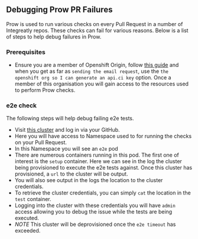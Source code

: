 ## Debugging Prow PR Failures
Prow is used to run various checks on every Pull Request in a number of Integreatly repos. These checks can fail for various reasons. Below is a list of steps to help debug failures in Prow.
### Prerequisites
* Ensure you are a member of Openshift Origin, follow [this guide](https://mojo.redhat.com/docs/DOC-1081313#jive_content_id_Github_Access) and when you get as far as `sending the email request`, use the `the openshift org so I can generate an api.ci key` option. Once a member of this organisation you will gain access to the resources used to perform Prow checks.
### e2e check
The following steps will help debug failing e2e tests.
* Visit [this cluster](https://api.ci.openshift.org/console/catalog) and log in via your GitHub. 
* Here you will have access to Namespace used to for running the checks on your Pull Request.
* In this Namespace you will see an `e2e` pod
* There are numerous containers running in this pod. The first one of interest is the `setup` container. Here we can see in the log the cluster being provisioned to execute the e2e tests against. Once this cluster has provisioned, a `url` to the cluster will be output.
* You will also see output in the logs the location to the cluster credentials.
* To retrieve the cluster credentials, you can simply `cat` the location in the `test` container.
* Logging into the cluster with these credentials you will have `admin` access allowing you to debug the issue while the tests are being executed.
* *NOTE* This cluster will be deprovisioned once the `e2e timeout` has exceeded. 